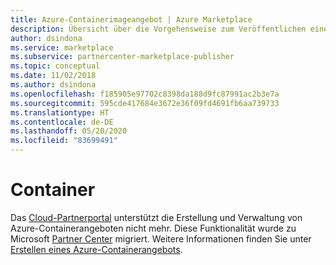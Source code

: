 ```yaml
---
title: Azure-Containerimageangebot | Azure Marketplace
description: Übersicht über die Vorgehensweise zum Veröffentlichen eines Containerangebots im Azure Marketplace.
author: dsindona
ms.service: marketplace
ms.subservice: partnercenter-marketplace-publisher
ms.topic: conceptual
ms.date: 11/02/2018
ms.author: dsindona
ms.openlocfilehash: f185905e97702c8398da188d9fc87991ac2b3e7a
ms.sourcegitcommit: 595cde417684e3672e36f09fd4691fb6aa739733
ms.translationtype: HT
ms.contentlocale: de-DE
ms.lasthandoff: 05/20/2020
ms.locfileid: "83699491"
---
```

# <a name="containers"></a>Container

Das [Cloud-Partnerportal](https://cloudpartner.azure.com/) unterstützt die Erstellung und Verwaltung von Azure-Containerangeboten nicht mehr. Diese Funktionalität wurde zu Microsoft [Partner Center](https://partner.microsoft.com/pcv/) migriert. Weitere Informationen finden Sie unter [Erstellen eines Azure-Containerangebots](../../partner-center-portal/create-azure-container-offer.md).